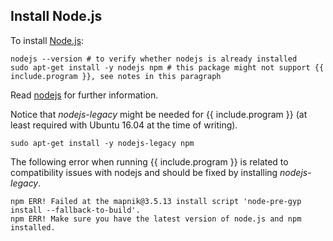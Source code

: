 ## Install Node.js

To install [Node.js](https://nodejs.org/en/):

    nodejs --version # to verify whether nodejs is already installed
    sudo apt-get install -y nodejs npm # this package might not support {{ include.program }}, see notes in this paragraph

Read [nodejs](https://nodejs.org/en/download/) for further information.

Notice that *nodejs-legacy* might be needed for {{ include.program }} (at least required with Ubuntu 16.04 at the time of writing).

```
sudo apt-get install -y nodejs-legacy npm
```

The following error when running {{ include.program }} is related to compatibility issues with nodejs and should be fixed by installing *nodejs-legacy*.

```
npm ERR! Failed at the mapnik@3.5.13 install script 'node-pre-gyp install --fallback-to-build'.
npm ERR! Make sure you have the latest version of node.js and npm installed.
```